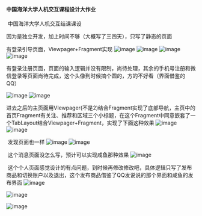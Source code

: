 #### 中国海洋大学人机交互课程设计大作业

​
中国海洋大学人机交互结课课设

因为是独立开发，加上时间不够（大概写了三四天），只写了静态的页面

有登录引导页面，Viewpager+Fragment实现
![image](https://github.com/wellorbetter/ouc_HCI_final_course_design/assets/92317982/1fd10c5f-d7aa-455c-aa26-d9d29af9495f)
![image](https://github.com/wellorbetter/ouc_HCI_final_course_design/assets/92317982/a85edaef-f363-48a5-8ca8-532369c575b3)
![image](https://github.com/wellorbetter/ouc_HCI_final_course_design/assets/92317982/49e8cd99-1bb0-4b11-bebf-268fb47ee490)
![image](https://github.com/wellorbetter/ouc_HCI_final_course_design/assets/92317982/5b0f0c39-e95b-4e94-a6e2-eb4b12428754)

有登录注册页面，页面的输入逻辑并没有限制，尚待处理，其余的手机号注册和微信登录等页面尚待完成，这个头像到时候搞个圆的，方的不好看（界面借鉴的QQ）



![image](https://github.com/wellorbetter/ouc_HCI_final_course_design/assets/92317982/b0f68649-382a-47c7-8924-40f0b9e70659)
![image](https://github.com/wellorbetter/ouc_HCI_final_course_design/assets/92317982/688012eb-ba5a-4192-ab36-b46308825b95)

进去之后的主页面用VIewpager(不是2)结合Fragment实现了底部导航，主页中的首页Fragment有关注、推荐和区域三个小标题，在这个Fragment中同意嵌套了一个TabLayout结合Viewpager+Fragment，实现了下面这种效果
![image](https://github.com/wellorbetter/ouc_HCI_final_course_design/assets/92317982/70a846d7-927c-4e7d-a8b3-d84cf9f05401)
![image](https://github.com/wellorbetter/ouc_HCI_final_course_design/assets/92317982/e3e1dfe9-6f9a-461d-811b-5bb17f3e994f)



 发现页面也一样
![image](https://github.com/wellorbetter/ouc_HCI_final_course_design/assets/92317982/7e45fe3b-a1bd-45fe-8ee2-88f7ab12ba48)
![image](https://github.com/wellorbetter/ouc_HCI_final_course_design/assets/92317982/2d807554-f385-4c24-a25a-f00028301b37)



 这个消息页面没怎么写，预计可以实现咸鱼那种效果
![image](https://github.com/wellorbetter/ouc_HCI_final_course_design/assets/92317982/76bd43da-234a-4048-b847-f208ebcd4f8a)



 这个个人页面感觉设计的有点问题，到时候再修改修改吧，具体逻辑只写了发布商品和切换账户以及退出，这个发布商品借鉴了QQ发说说的那个界面和咸鱼的发布界面
![image](https://github.com/wellorbetter/ouc_HCI_final_course_design/assets/92317982/e1ead287-a9ec-4133-9d72-a573e8ba8b64)

![image](https://github.com/wellorbetter/ouc_HCI_final_course_design/assets/92317982/6141cc12-5c2f-436c-a766-be44b3e8dd16)

![image](https://github.com/wellorbetter/ouc_HCI_final_course_design/assets/92317982/df5e1e0d-25f3-49ce-82fc-ee5135902bcc)

​
